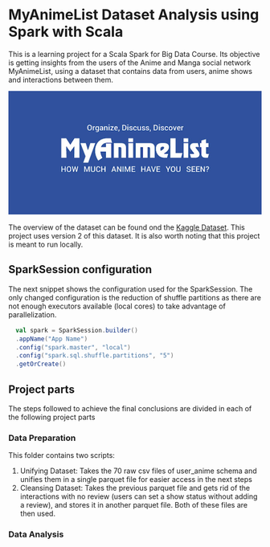 # MyAnimeList Dataset Analysis using Spark with Scala #

This is a learning project for a Scala Spark for Big Data Course.
Its objective is getting insights from the users of the Anime and Manga social network MyAnimeList, using a dataset that contains data from users, anime shows and interactions between them.

![title](img/unnamed.png)

The overview of the dataset can be found ond the [Kaggle Dataset](https://www.kaggle.com/datasets/svanoo/myanimelist-dataset). This project uses version 2 of this dataset.
It is also worth noting that this project is meant to run locally.


## SparkSession configuration ##
The next snippet shows the configuration used for the SparkSession. 
The only changed configuration is the reduction of shuffle partitions as there are not enough executors available (local cores) to take advantage of parallelization.

```scala
  val spark = SparkSession.builder()
  .appName("App Name")
  .config("spark.master", "local")
  .config("spark.sql.shuffle.partitions", "5")
  .getOrCreate()
```

## Project parts ##
The steps followed to achieve the final conclusions are divided in each of the following project parts

### Data Preparation ###
This folder contains two scripts:
1. Unifying Dataset: Takes the 70 raw csv files of user_anime schema and unifies them in a single parquet file for easier access in the next steps
2. Cleansing Dataset: Takes the previous parquet file and gets rid of the interactions with no review (users can set a show status without adding a review), and stores it in another parquet file. Both of these files are then used.

### Data Analysis ###
